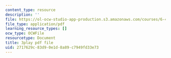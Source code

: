 ```yaml
---
content_type: resource
description: ''
file: https://ol-ocw-studio-app-production.s3.amazonaws.com/courses/6-451-principles-of-digital-communication-ii-spring-2005/2717629c83d90e1d8a89c7949fd33e73_mnkTn0Y6GsU.pdf
file_type: application/pdf
learning_resource_types: []
ocw_type: OCWFile
resourcetype: Document
title: 3play pdf file
uid: 2717629c-83d9-0e1d-8a89-c7949fd33e73
---
```

